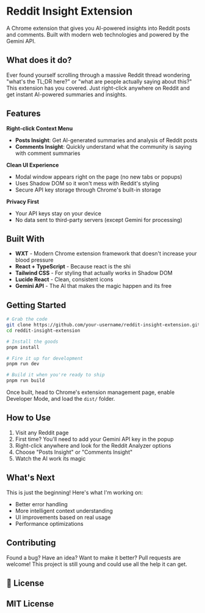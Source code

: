 #  Reddit Insight Extension

A Chrome extension that gives you AI-powered insights into Reddit posts and comments. Built with modern web technologies and powered by the Gemini API.

## What does it do?

Ever found yourself scrolling through a massive Reddit thread wondering "what's the TL;DR here?" or "what are people actually saying about this?" This extension has you covered. Just right-click anywhere on Reddit and get instant AI-powered summaries and insights.

##  Features

**Right-click Context Menu**
- **Posts Insight**: Get AI-generated summaries and analysis of Reddit posts
- **Comments Insight**: Quickly understand what the community is saying with comment summaries

**Clean UI Experience**
- Modal window appears right on the page (no new tabs or popups)
- Uses Shadow DOM so it won't mess with Reddit's styling
- Secure API key storage through Chrome's built-in storage

**Privacy First**
- Your API keys stay on your device
- No data sent to third-party servers (except Gemini for processing)

##  Built With

- **WXT** - Modern Chrome extension framework that doesn't increase your blood pressure
- **React + TypeScript** - Because react is the shi
- **Tailwind CSS** - For styling that actually works in Shadow DOM
- **Lucide React** - Clean, consistent icons
- **Gemini API** - The AI that makes the magic happen and its free 

##  Getting Started

```bash
# Grab the code
git clone https://github.com/your-username/reddit-insight-extension.git
cd reddit-insight-extension

# Install the goods
pnpm install

# Fire it up for development
pnpm run dev

# Build it when you're ready to ship
pnpm run build
```

Once built, head to Chrome's extension management page, enable Developer Mode, and load the `dist/` folder.

##  How to Use

1. Visit any Reddit page
2. First time? You'll need to add your Gemini API key in the popup
3. Right-click anywhere and look for the Reddit Analyzer options
4. Choose "Posts Insight" or "Comments Insight" 
5. Watch the AI work its magic


##  What's Next

This is just the beginning! Here's what I'm working on:

- Better error handling 
- More intelligent context understanding
- UI improvements based on real usage
- Performance optimizations

##  Contributing

Found a bug? Have an idea? Want to make it better? Pull requests are welcome! This project is still young and could use all the help it can get.

## 📝 License

MIT License 
---

